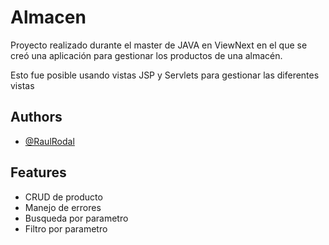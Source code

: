 # Almacen 

Proyecto realizado durante el master de JAVA en ViewNext en el que se creó una aplicación para gestionar los productos de una almacén.

Esto fue posible usando vistas JSP y Servlets para gestionar las diferentes vistas


## Authors

- [@RaulRodal](https://www.github.com/raulrodal)


## Features

- CRUD de producto
- Manejo de errores
- Busqueda por parametro
- Filtro por parametro

